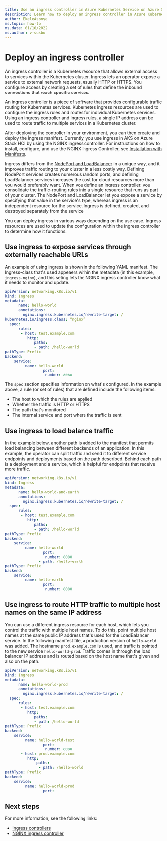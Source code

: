 ```yaml
---
title: Use an ingress controller in Azure Kubernetes Service on Azure Stack HCI
description: Learn how to deploy an ingress controller in Azure Kubernetes Service (AKS) on Azure Stack HCI.
author: EkeleAsonye
ms.topic: how-to
ms.date: 01/10/2022
ms.author: v-susbo
---
```


# Deploy an ingress controller

An ingress controller is a Kubernetes resource that allows external access to services within the Kubernetes cluster. Ingress lets an operator expose a service to external network requests, usually HTTP or HTTPS. You configure access by creating a set of rules that define the inbound connections that reach specific services.

An ingress controller is a piece of software that provides configurable traffic routing for Kubernetes services. Kubernetes ingress resources are used to configure the ingress rules and routes for individual Kubernetes services. Using an ingress controller and ingress rules, a single IP address can be used to route traffic to multiple services in a Kubernetes cluster.

After deploying the controller in your environment, you can then create and deploy the ingress manifest. Currently, you use ingress in AKS on Azure Stack HCI by using the NGINX ingress controller. For instructions on how to install, configure, and use the NGINX Ingress Controller, see [Installation with Manifests](https://docs.nginx.com/nginx-ingress-controller/installation/installation-with-manifests/).

Ingress differs from the [NodePort and LoadBalancer](concepts-container-networking.md#kubernetes-services) in a unique way, and it improves traffic routing to your cluster in a less costly way. Defining NodePort services creates numerous random ports, and defining LoadBalancer services increases the cost for cloud resources more than you would preferably want. When you define an ingress controller, you consolidate the traffic-routing rules into a single resource that runs as part of your cluster. The NodePort and LoadBalancer let you expose a service by specifying that value in the service's type, whereas ingress is an independent resource for the service. Ingress is defined, created, and destroyed separately from the service.

You can deploy ingress in various ways depending on the use case. Ingress resources are used to update the configuration within the ingress controller to determine how it functions.

## Use ingress to expose services through externally reachable URLs

An example of using ingress is shown in the following YAML manifest. The Ingress-class that's used appeaers within the metadata (in this example, `ingress-nginx`), and this seting lets the NGINX ingress controller know what it needs to monitor and update.

```yml
apiVersion: networking.k8s.io/v1  
kind: Ingress  
metadata: 
      name: hello-world
      annotations:
      	nginx.ingress.kubernetes.io/rewrite-target: /
kubernetes.io/ingress.class: “nginx”
  spec:  
      rules:
       - host: test.example.com
          http:
             paths: 
             - path: /hello-world
pathType: Prefix
backend:
    service: 
         name: hello-world 
       	         port:  
       	          number: 8080
```

The `spec` section specifies information on what's configured. In the example above, a rule (or set of rules) that are defined include the following items:
- The host to which the rules are applied
- Whether the traffic is HTTP or HTTPS
- The path that's monitored
- The internal service and port where the traffic is sent

## Use ingress to load balance traffic

In the example below, another path is added to the manifest that permits load balancing between different backends of an application. In this example, the operator can split traffic and send it to different service endpoints and deployments based on the path described. Behind each path is a deployment and a service, which is helpful for endpoints that receive more traffic.

```yml
apiVersion: networking.k8s.io/v1  
kind: Ingress  
metadata: 
      name: hello-world-and-earth
      annotations:
      	nginx.ingress.kubernetes.io/rewrite-target: /
  spec:  
      rules:
       - host: test.example.com
          http:
             paths: 
             - path: /hello-world
pathType: Prefix
backend:
    service: 
         name: hello-world 
       	         port:  
       	          number: 8080
               - path: /hello-earth
pathType: Prefix
backend:
    service: 
         name: hello-earth 
       	         port:  
       	          number: 8080
```

## Use ingress to route HTTP traffic to multiple host names on the same IP address

You can use a different ingress resource for each host, which lets you control the traffic with multiple host names. To do this, point multiple host names at the same public IP address that's used for the LoadBalancer service. In the following manifest file, a production version of `hello-world` was added. The hostname `prod.example.com` is used, and traffic is pointed to the new service `hello-world-prod`. Traffic comes in through the load balancer IP address and is routed based on the host name that's given and also on the path.

```yml
apiVersion: networking.k8s.io/v1  
kind: Ingress  
metadata: 
      name: hello-world-prod
      annotations:
      	nginx.ingress.kubernetes.io/rewrite-target: /
  spec:  
      rules:
       - host: test.example.com
          http:
             paths: 
             - path: /hello-world
pathType: Prefix
backend:
    service: 
         name: hello-world-test 
       	         port:  
       	          number: 8080
       - host: prod.example.com
          http:
              paths:
               - path: /hello-world
pathType: Prefix
backend:
    service: 
         name: hello-world-prod 
       	         port:  
```

## Next steps

For more information, see the following links:

- [Ingress controllers](https://kubernetes.io/docs/concepts/services-networking/ingress-controllers/)
- [NGINX ingress controller](https://github.com/kubernetes/ingress-nginx)